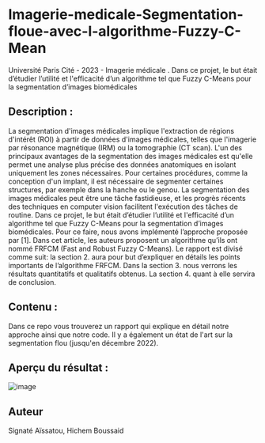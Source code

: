 # Imagerie-medicale-Segmentation-floue-avec-l-algorithme-Fuzzy-C-Mean
Université Paris Cité - 2023 - Imagerie médicale . Dans ce projet, le but était d’étudier l’utilité et l'efficacité d’un algorithme tel que Fuzzy C-Means pour la segmentation d’images biomédicales


## Description :
La segmentation d'images médicales implique l'extraction de régions d'intérêt (ROI) à partir
de données d'images médicales, telles que l'imagerie par résonance magnétique (IRM) ou la
tomographie (CT scan). L'un des principaux avantages de la segmentation des images
médicales est qu'elle permet une analyse plus précise des données anatomiques en isolant
uniquement les zones nécessaires. Pour certaines procédures, comme la conception d'un
implant, il est nécessaire de segmenter certaines structures, par exemple dans la hanche ou le
genou. La segmentation des images médicales peut être une tâche fastidieuse, et les progrès
récents des techniques en computer vision facilitent l'exécution des tâches de routine.
Dans ce projet, le but était d’étudier l’utilité et l'efficacité d’un algorithme tel que Fuzzy
C-Means pour la segmentation d’images biomédicales. Pour ce faire, nous avons implémenté
l’approche proposée par [1]. Dans cet article, les auteurs proposent un algorithme qu’ils ont
nommé FRFCM (Fast and Robust Fuzzy C-Means).
Le rapport est divisé comme suit: la section 2. aura pour but d’expliquer en détails
les points importants de l’algorithme FRFCM. Dans la section 3. nous verrons les résultats
quantitatifs et qualitatifs obtenus. La section 4. quant à elle servira de conclusion.


## Contenu : 
Dans ce repo vous trouverez un rapport qui explique en détail notre approche ainsi que notre code. 
Il y a également un état de l'art sur la segmentation flou (jusqu'en décembre 2022). 

## Aperçu du résultat : 

![image](https://github.com/Calliope-commits/Imagerie-medicale-Segmentation-floue-avec-l-algorithme-Fuzzy-C-Mean/assets/61286710/67c49ee0-254c-4c94-971c-350249e84f1a)


## Auteur 

Signaté Aïssatou, Hichem Boussaid 
